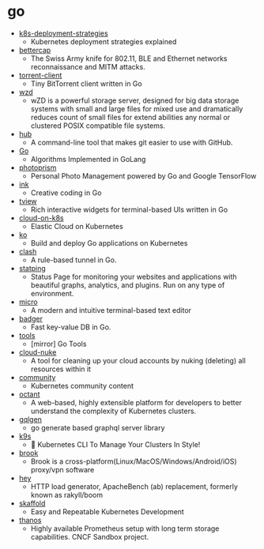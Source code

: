 # go
- [k8s-deployment-strategies](https://github.com/ContainerSolutions/k8s-deployment-strategies)
  - Kubernetes deployment strategies explained
- [bettercap](https://github.com/bettercap/bettercap)
  - The Swiss Army knife for 802.11, BLE and Ethernet networks reconnaissance and MITM attacks.
- [torrent-client](https://github.com/veggiedefender/torrent-client)
  - Tiny BitTorrent client written in Go
- [wzd](https://github.com/eltaline/wzd)
  - wZD is a powerful storage server, designed for big data storage systems with small and large files for mixed use and dramatically reduces count of small files for extend abilities any normal or clustered POSIX compatible file systems.
- [hub](https://github.com/github/hub)
  - A command-line tool that makes git easier to use with GitHub.
- [Go](https://github.com/TheAlgorithms/Go)
  - Algorithms Implemented in GoLang
- [photoprism](https://github.com/photoprism/photoprism)
  - Personal Photo Management powered by Go and Google TensorFlow
- [ink](https://github.com/buchanae/ink)
  - Creative coding in Go
- [tview](https://github.com/rivo/tview)
  - Rich interactive widgets for terminal-based UIs written in Go
- [cloud-on-k8s](https://github.com/elastic/cloud-on-k8s)
  - Elastic Cloud on Kubernetes
- [ko](https://github.com/google/ko)
  - Build and deploy Go applications on Kubernetes
- [clash](https://github.com/Dreamacro/clash)
  - A rule-based tunnel in Go.
- [statping](https://github.com/hunterlong/statping)
  - Status Page for monitoring your websites and applications with beautiful graphs, analytics, and plugins. Run on any type of environment.
- [micro](https://github.com/zyedidia/micro)
  - A modern and intuitive terminal-based text editor
- [badger](https://github.com/dgraph-io/badger)
  - Fast key-value DB in Go.
- [tools](https://github.com/golang/tools)
  - [mirror] Go Tools
- [cloud-nuke](https://github.com/gruntwork-io/cloud-nuke)
  - A tool for cleaning up your cloud accounts by nuking (deleting) all resources within it
- [community](https://github.com/kubernetes/community)
  - Kubernetes community content
- [octant](https://github.com/vmware-tanzu/octant)
  - A web-based, highly extensible platform for developers to better understand the complexity of Kubernetes clusters.
- [gqlgen](https://github.com/99designs/gqlgen)
  - go generate based graphql server library
- [k9s](https://github.com/derailed/k9s)
  - 🐶 Kubernetes CLI To Manage Your Clusters In Style!
- [brook](https://github.com/txthinking/brook)
  - Brook is a cross-platform(Linux/MacOS/Windows/Android/iOS) proxy/vpn software
- [hey](https://github.com/rakyll/hey)
  - HTTP load generator, ApacheBench (ab) replacement, formerly known as rakyll/boom
- [skaffold](https://github.com/GoogleContainerTools/skaffold)
  - Easy and Repeatable Kubernetes Development
- [thanos](https://github.com/thanos-io/thanos)
  - Highly available Prometheus setup with long term storage capabilities. CNCF Sandbox project.
